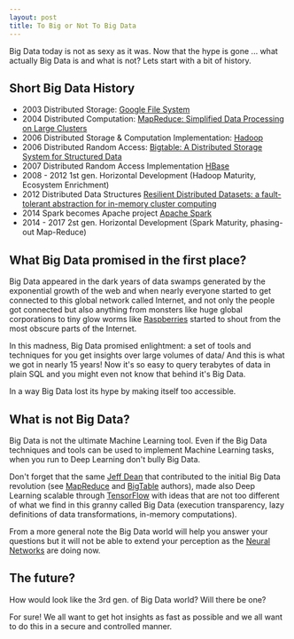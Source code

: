 ```yaml
--- 
layout: post
title: To Big or Not To Big Data
---
```


Big Data today is not as sexy as it was. Now that the hype is gone ... what actually Big Data is and what is not? Lets start with a bit of history.

Short Big Data History
---
- 2003 Distributed Storage: [Google File System](http://static.googleusercontent.com/media/research.google.com/ja//archive/gfs-sosp2003.pdf)
- 2004 Distributed Computation: [MapReduce: Simplified Data Processing on Large Clusters](https://static.googleusercontent.com/media/research.google.com/en//archive/mapreduce-osdi04.pdf)
- 2006 Distributed Storage & Computation Implementation: [Hadoop](https://en.wikipedia.org/wiki/Apache_Hadoop)
- 2006 Distributed Random Access: [Bigtable: A Distributed Storage System for Structured Data](https://static.googleusercontent.com/media/research.google.com/en//archive/bigtable-osdi06.pdf)
- 2007 Distributed Random Access Implementation [HBase](https://en.wikipedia.org/wiki/Apache_HBase)
- 2008 - 2012 1st gen. Horizontal Development (Hadoop Maturity, Ecosystem Enrichment)
- 2012 Distributed Data Structures [Resilient Distributed Datasets: a fault-tolerant abstraction for in-memory cluster computing](https://www.usenix.org/system/files/conference/nsdi12/nsdi12-final138.pdf)
- 2014 Spark becomes Apache project [Apache Spark](https://spark.apache.org) 
- 2014 - 2017 2st gen. Horizontal Development (Spark Maturity, phasing-out Map-Reduce)

What Big Data promised in the first place? 
---
Big Data appeared in the dark years of data swamps generated by the exponential growth of the web and when nearly everyone started to get connected to this global network called Internet, and not only the people got connected but also anything from monsters like huge global corporations to tiny glow worms like [Raspberries](https://en.wikipedia.org/wiki/Raspberry_Pi) started to shout from the most obscure parts of the Internet.

In this madness, Big Data promised enlightment: a set of tools and techniques for you get insights over large volumes of data/ And this is what we got in nearly 15 years! Now it's so easy to query terabytes of data in plain SQL and you might even not know that behind it's Big Data.

In a way Big Data lost its hype by making itself too accessible. 

What is not Big Data?
---

Big Data is not the ultimate Machine Learning tool. Even if the Big Data techniques and tools can be used to implement Machine Learning tasks, when you run to Deep Learning don't bully Big Data. 

Don't forget that the same [Jeff Dean](https://en.wikipedia.org/wiki/Jeff_Dean_(computer_scientist)) that contributed to the initial Big Data revolution (see [MapReduce](https://static.googleusercontent.com/media/research.google.com/en//archive/mapreduce-osdi04.pdf) and [BigTable](https://static.googleusercontent.com/media/research.google.com/en//archive/bigtable-osdi06.pdf) authors), made also Deep Learning scalable through [TensorFlow](http://download.tensorflow.org/paper/whitepaper2015.pdf) with ideas that are not too different of what we find in this granny called Big Data (execution transparency, lazy definitions of data transformations, in-memory computations).

From a more general note the Big Data world will help you answer your questions but it will not be able to extend your perception as the [Neural Networks](https://en.wikipedia.org/wiki/Artificial_neural_network) are doing now. 

The future?
---
How would look like the 3rd gen. of Big Data world? Will there be one? 

For sure! We all want to get hot insights as fast as possible and we all want to do this in a secure and controlled manner. 

